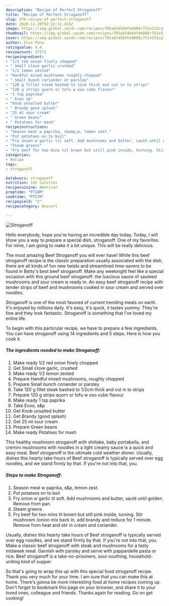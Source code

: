 ```yaml
---
description: "Recipe of Perfect Stroganoff"
title: "Recipe of Perfect Stroganoff"
slug: 976-recipe-of-perfect-stroganoff
date: 2020-11-20T02:32:12.433Z
image: https://img-global.cpcdn.com/recipes/785ab54564fe6089/751x532cq70/stroganoff-recipe-main-photo.jpg
thumbnail: https://img-global.cpcdn.com/recipes/785ab54564fe6089/751x532cq70/stroganoff-recipe-main-photo.jpg
cover: https://img-global.cpcdn.com/recipes/785ab54564fe6089/751x532cq70/stroganoff-recipe-main-photo.jpg
author: Elva Pena
ratingvalue: 4.4
reviewcount: 47173
recipeingredient:
- "1/2 red onion finely chopped"
- " Small clove garlic crushed"
- "1/2 lemon zested"
- "Handful mixed mushrooms roughly chopped"
- " Small bunch coriander or parsley"
- "120 g fillet steak bashed to 12cm thick and cut in to strips"
- "120 g strips quorn or tofu w oxo cube flavour"
- "1 tsp paprika"
- " Evoo sp"
- "Knob unsalted butter"
- " Brandy good splash"
- "25 ml sour cream"
- " Green beans"
- " Potatoes for mash"
recipeinstructions:
- "Season meat w paprika, s&amp;p, lemon zest."
- "Put potatoes on to boil"
- "Fry onion w garlic til soft. Add mushrooms and butter, sauté until golden. Remove from pan."
- "Steam greens"
- "Fry beef for two mins til brown but still pink inside, turning. Stir mushroom /onion mix back in, add brandy and reduce for 1 minute. Remove from heat and stir in cream and coriander."
categories:
- Recipe
tags:
- stroganoff

katakunci: stroganoff 
nutrition: 142 calories
recipecuisine: American
preptime: "PT18M"
cooktime: "PT57M"
recipeyield: "2"
recipecategory: Dessert

---
```



![Stroganoff](https://img-global.cpcdn.com/recipes/785ab54564fe6089/751x532cq70/stroganoff-recipe-main-photo.jpg)

Hello everybody, hope you're having an incredible day today. Today, I will show you a way to prepare a special dish, stroganoff. One of my favorites. For mine, I am going to make it a bit unique. This will be really delicious.

The most amazing Beef Stroganoff you will ever have! While this beef stroganoff recipe is the classic preparation usually associated with the dish, there are all kinds of fun new twists and streamlined time-savers to be found in Betty&#39;s best beef stroganoff. Make any weeknight feel like a special occasion with this ground beef stroganoff: the luscious sauce of sauteed mushrooms and sour cream is ready in. An easy beef stroganoff recipe with tender strips of beef and mushrooms cooked in sour cream and served over noodles.

Stroganoff is one of the most favored of current trending meals on earth. It's enjoyed by millions daily. It's easy, it's quick, it tastes yummy. They're fine and they look fantastic. Stroganoff is something that I've loved my entire life.


To begin with this particular recipe, we have to prepare a few ingredients. You can have stroganoff using 14 ingredients and 5 steps. Here is how you cook it.

<!--inarticleads1-->

##### The ingredients needed to make Stroganoff:

1. Make ready 1/2 red onion finely chopped
1. Get  Small clove garlic, crushed
1. Make ready 1/2 lemon zested
1. Prepare Handful mixed mushrooms, roughly chopped
1. Prepare  Small bunch coriander or parsley
1. Take 120 g fillet steak bashed to 1/2cm thick and cut in to strips
1. Prepare 120 g strips quorn or tofu w oxo cube flavour
1. Make ready 1 tsp paprika
1. Take  Evoo, s&amp;p
1. Get Knob unsalted butter
1. Get  Brandy (good splash)
1. Get 25 ml sour cream
1. Prepare  Green beans
1. Make ready  Potatoes for mash


This healthy mushroom stroganoff with shiitake, baby portabella, and cremini mushrooms with noodles in a light creamy sauce is a quick and easy meal. Beef stroganoff is the ultimate cold weather dinner. Usually, dishes this hearty take hours of Beef stroganoff is typically served over egg noodles, and we stand firmly by that. If you&#39;re not into that, you. 

<!--inarticleads2-->

##### Steps to make Stroganoff:

1. Season meat w paprika, s&amp;p, lemon zest.
1. Put potatoes on to boil
1. Fry onion w garlic til soft. Add mushrooms and butter, sauté until golden. Remove from pan.
1. Steam greens
1. Fry beef for two mins til brown but still pink inside, turning. Stir mushroom /onion mix back in, add brandy and reduce for 1 minute. Remove from heat and stir in cream and coriander.


Usually, dishes this hearty take hours of Beef stroganoff is typically served over egg noodles, and we stand firmly by that. If you&#39;re not into that, you. Make a classic beef stroganoff with steak and mushrooms for a tasty midweek meal. Garnish with parsley and serve with pappardelle pasta or rice. Beef stroganoff is a take-no-prisoners, soul-soothing, household-uniting kind of supper. 

So that's going to wrap this up with this special food stroganoff recipe. Thank you very much for your time. I am sure that you can make this at home. There's gonna be more interesting food at home recipes coming up. Don't forget to bookmark this page on your browser, and share it to your loved ones, colleague and friends. Thanks again for reading. Go on get cooking!
